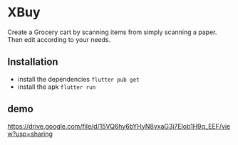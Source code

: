 # XBuy

Create a Grocery cart by scanning items from simply scanning a paper. Then edit according to your needs.

## Installation

- install the dependencies `flutter pub get`
- install the apk `flutter run`


## demo
https://drive.google.com/file/d/15VQ6hy6bYHyN8vxaG3i7Elob1H9q_EEF/view?usp=sharing
